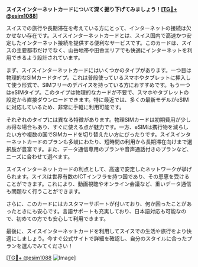 **スイスインターネットカードについて深く掘り下げてみましょう！[[TG💪+ @esim1088](https://t.me/s/esim1088)]**

スイスでの旅行や長期滞在を考えている方にとって、インターネットの接続は欠かせない存在です。スイスインターネットカードとは、スイス国内で高速かつ安定したインターネット接続を提供する便利なサービスです。このカードは、スイスの主要都市だけでなく、山岳地帯や田舎エリアでも快適にインターネットを利用できるよう設計されています。

まず、スイスインターネットカードにはいくつかのタイプがあります。一つ目は物理的なSIMカードタイプ。これは普段使っているスマホやタブレットに挿入して使う形式で、SIMフリーのデバイスを持っている方におすすめです。もう一つはeSIMタイプ。このタイプは物理的なカードが不要で、スマホやタブレットの設定から直接ダウンロードできます。特に最近では、多くの最新モデルがeSIMに対応しているため、非常に手軽に利用可能です。

それぞれのタイプには異なる特徴があります。物理SIMカードは初期費用が少しお得な場合もあり、すぐに使える点が魅力です。一方、eSIMは携行物を減らしたい方や複数の国でSIMカードを切り替えたい方にぴったりです。スイスインターネットカードのプランも多岐にわたり、短時間の利用から長期滞在向けまで選択肢が豊富です。また、データ通信専用のプランや音声通話付きのプランなど、ニーズに合わせて選べます。

スイスインターネットカードの利点として、高速で安定したネットワークが挙げられます。スイスは世界有数のICTインフラを持つ国であり、その恩恵を受けることができます。これにより、動画視聴やオンライン会議など、重いデータ通信も問題なく行うことができます。

さらに、このカードにはカスタマーサポートが付いており、何か困ったことがあったときにも安心です。言語サポートも充実しており、日本語対応も可能なので、初めての方でも安心して利用できます。

最後に、スイスインターネットカードを利用してスイスでの生活や旅行をより快適にしましょう。今すぐ公式サイトで詳細を確認し、自分のスタイルに合ったプランを選んでみてください！

[[TG💪+ @esim1088](https://t.me/s/esim1088) ![Image](https://i.postimg.cc/Y0z9fWf4/image.png)]